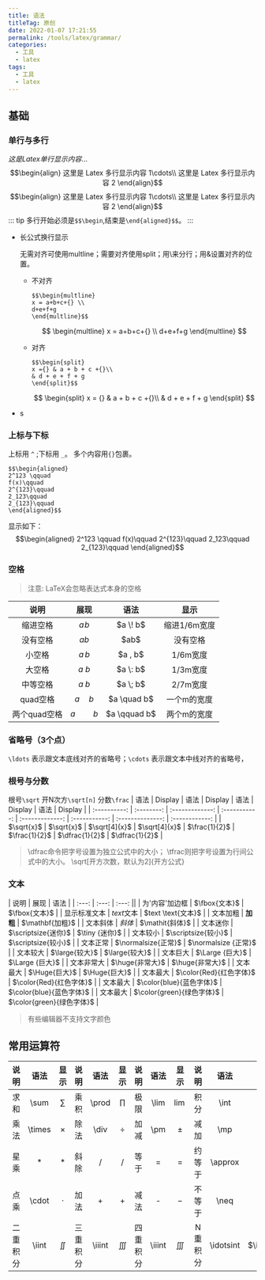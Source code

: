 ```yaml
---
title: 语法
titleTag: 原创
date: 2022-01-07 17:21:55
permalink: /tools/latex/grammar/
categories: 
  - 工具
  - latex
tags: 
  - 工具
  - latex
---
```


## 基础
### 单行与多行

$这是 Latex 单行显示内容\ldots$
   $$\begin{align}
   这里是 Latex 多行显示内容 1\cdots\\
   这里是 Latex 多行显示内容 2
   \end{align}$$
   $$\begin{align}
   这里是 Latex 多行显示内容 1\cdots\\
   这里是 Latex 多行显示内容 2
   \end{align}$$
::: tip
   多行开始必须是`$$\begin`,结束是`\end{aligned}$$`。
:::
- 长公式换行显示

   无需对齐可使用multline；需要对齐使用split；用\\来分行；用&设置对齐的位置。
   - 不对齐

      ```
      $$\begin{multline}    
      x = a+b+c+{} \\     
      d+e+f+g  
      \end{multline}$$
      ```
      $$
      \begin{multline}    
      x = a+b+c+{} \\     
      d+e+f+g  
      \end{multline}
      $$
   
   - 对齐

      ```
      $$\begin{split}    
      x ={} & a + b + c +{}\\    
      & d + e + f + g
      \end{split}$$
      ```
      $$
      \begin{split}    
      x = {} & a + b + c +{}\\    
      & d + e + f + g 
      \end{split}
      $$
   
- s
### 上标与下标
   
上标用 `^` ;下标用 `_`。 多个内容用`{}`包裹。
```
$$\begin{aligned}
2^123 \qquad
f(x)\qquad
2^{123}\qquad
2_123\qquad
2_{123}\qquad
\end{aligned}$$
```
显示如下：
$$\begin{aligned}
2^123 \qquad
f(x)\qquad
2^{123}\qquad
2_123\qquad
2_{123}\qquad
\end{aligned}$$
### 空格
   
> 注意: LaTeX会忽略表达式本身的空格

|     说明     |     展现     |      语法       |     显示     |
| :----------: | :----------: | :-------------: | :----------: |
|   缩进空格   |   $a \! b$   |  \$a \\\! b\$   | 缩进1/6m宽度 |
|   没有空格   |     $ab$     |     \$ab\$      |   没有空格   |
|    小空格    |   $a \, b$   |   \$a \, b\$    |   1/6m宽度   |
|    大空格    |   $a \: b$   |   \$a \\: b\$   |   1/3m宽度   |
|   中等空格   |   $a \; b$   |  \$a \\\; b\$   |   2/7m宽度   |
|   quad空格   | $a \quad b$  | \$a \\quad b\$  | 一个m的宽度  |
| 两个quad空格 | $a \qquad b$ | \$a \\qquad b\$ | 两个m的宽度  |

### 省略号（3个点）
   
`\ldots` 表示跟文本底线对齐的省略号；`\cdots` 表示跟文本中线对齐的省略号，

### 根号与分数
   
根号`\sqrt` 开N次方`\sqrt[n]`  分数`\frac`
|     语法     |  Display   |      语法       |    Display    |      语法       |    Display    |       语法       |    Display     |
| :----------: | :--------: | :-------------: | :-----------: | :-------------: | :-----------: | :--------------: | :------------: |
| \$\sqrt{x}\$ | $\sqrt{x}$ | \$\sqrt[4]{x}\$ | $\sqrt[4]{x}$ | \$\frac{1}{2}\$ | $\frac{1}{2}$ | \$\dfrac{1}{2}\$ | $\dfrac{1}{2}$ |

> \dfrac命令把字号设置为独立公式中的大小；
   \tfrac则把字号设置为行间公式中的大小。
   \sqrt[开方次数，默认为2]{开方公式}

### 文本
   
| 说明  | 展现  | 语法  |
| :---: | :---: | :---: ||
| 为'内容'加边框 |       $\fbox{文本}$       |       \$\\fbox{文本}\$       |
|  显示标准文本  |    $text \text{文本}$     |    \$text \\text{文本}\$     |
|    文本加粗    |      $\mathbf{加粗}$      |      \$\\mathbf{加粗}\$      |
|    文本斜体    |      $\mathit{斜体}$      |      \$\\mathit{斜体}\$      |
|    文本迷你    |    $\scriptsize{迷你}$    |      \$\\tiny {迷你}\$       |
|    文本较小    |    $\scriptsize{较小}$    |    \$\\scriptsize{较小}\$    |
|    文本正常    |    $\normalsize{正常}$    |   \$\\normalsize {正常}\$    |
|    文本较大    |      $\large{较大}$       |      \$\\large{较大}\$       |
|    文本巨大    |      $\Large {巨大}$      |      \$\\Large {巨大}\$      |
|   文本非常大   |      $\huge{非常大}$      |      \$\\huge{非常大}\$      |
|    文本最大    |       $\Huge{巨大}$       |       \$\\Huge{巨大}\$       |
|    文本最大    |  $\color{Red}{红色字体}$  |  \$\\color{Red}{红色字体}\$  |
|    文本最大    | $\color{blue}{蓝色字体}$  | \$\\color{blue}{蓝色字体}\$  |
|    文本最大    | $\color{green}{绿色字体}$ | \$\\color{green}{绿色字体}\$ |

> 有些编辑器不支持文字颜色

## 常用运算符
  
|   说明   |  语法  |   显示   |   说明   |  语法  |   显示   |   说明   |  语法  |   显示   |  说明   |   语法    |    显示     |
| :------: | :----: | :------: | :------: | :----: | :------: | :------: | :----: | :------: | :-----: | :-------: | :---------: |
|   求和   |  \sum  |  $\sum$  |   乘积   | \prod  | $\prod$  |   极限   |  \lim  |  $\lim$  |  积分   |   \int    |   $\int$    |
|   乘法   | \times | $\times$ |   除法   |  \div  |  $\div$  |   加减   |  \pm   |  $\pm$   |  减加   |    \mp    |    $\mp$    |
|   星乘   |   *    |   $*$    |   斜除   |   /    |   $/$    |   等于   |   =    |   $=$    | 约等于  |  \approx  |  $\approx$  |
|   点乘   | \cdot  | $\cdot$  |   加法   |   +    |   $+$    |   减法   |   -    |   $-$    | 不等于  |   \neq    |   $\neq$    |
| 二重积分 | \iint  | $\iint$  | 三重积分 | \iiint | $\iiint$ | 四重积分 | \iiint | $\iiint$ | N重积分 | \idotsint | $\idotsint$ |
